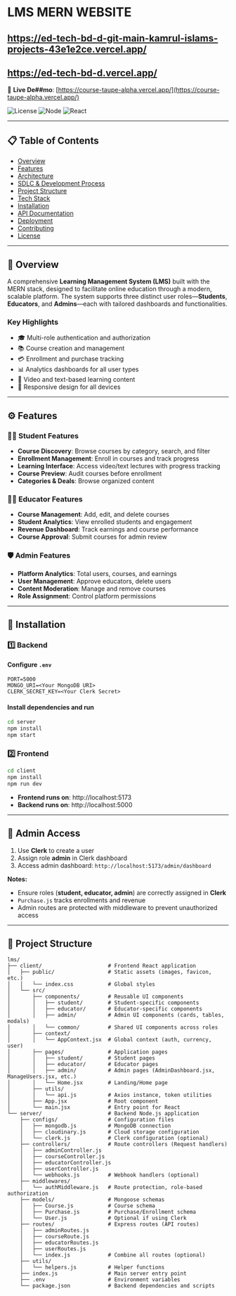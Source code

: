 # LMS MERN WEBSITE
## https://ed-tech-bd-d-git-main-kamrul-islams-projects-43e1e2ce.vercel.app/
## https://ed-tech-bd-d.vercel.app/
🔗 **Live De##mo**: [https://course-taupe-alpha.vercel.app/](https://course-taupe-alpha.vercel.app/)

![License](https://img.shields.io/badge/license-MIT-blue.svg)
![Node](https://img.shields.io/badge/node-%3E%3D16.0.0-brightgreen)
![React](https://img.shields.io/badge/react-18.x-61dafb)

---

## 📋 Table of Contents

- [Overview](#-overview)
- [Features](#️-features)
- [Architecture](#-architecture)
- [SDLC & Development Process](#-sdlc--development-process)
- [Project Structure](#-project-structure)
- [Tech Stack](#-tech-stack)
- [Installation](#-installation)
- [API Documentation](#-api-documentation)
- [Deployment](#-deployment)
- [Contributing](#-contributing)
- [License](#-license)

---

## 🎯 Overview

A comprehensive **Learning Management System (LMS)** built with the MERN stack, designed to facilitate online education through a modern, scalable platform. The system supports three distinct user roles—**Students**, **Educators**, and **Admins**—each with tailored dashboards and functionalities.

### Key Highlights
- 🎓 Multi-role authentication and authorization
- 📚 Course creation and management
- 💳 Enrollment and purchase tracking
- 📊 Analytics dashboards for all user types
- 🎥 Video and text-based learning content
- 📱 Responsive design for all devices

---

## ⚙️ Features

### 👩‍🎓 Student Features
- **Course Discovery**: Browse courses by category, search, and filter
- **Enrollment Management**: Enroll in courses and track progress
- **Learning Interface**: Access video/text lectures with progress tracking
- **Course Preview**: Audit courses before enrollment
- **Categories & Deals**: Browse organized content

### 👨‍🏫 Educator Features
- **Course Management**: Add, edit, and delete courses
- **Student Analytics**: View enrolled students and engagement
- **Revenue Dashboard**: Track earnings and course performance
- **Course Approval**: Submit courses for admin review

### 🛡 Admin Features
- **Platform Analytics**: Total users, courses, and earnings
- **User Management**: Approve educators, delete users
- **Content Moderation**: Manage and remove courses
- **Role Assignment**: Control platform permissions

---

## 🚀 Installation

### 1️⃣ Backend

#### Configure `.env`

```env
PORT=5000
MONGO_URI=<Your MongoDB URI>
CLERK_SECRET_KEY=<Your Clerk Secret>
```

#### Install dependencies and run

```bash
cd server
npm install
npm start
```

### 2️⃣ Frontend

```bash
cd client
npm install
npm run dev
```

- **Frontend runs on**: http://localhost:5173
- **Backend runs on**: http://localhost:5000

---

## 🔑 Admin Access

1. Use **Clerk** to create a user
2. Assign role **admin** in Clerk dashboard
3. Access admin dashboard: `http://localhost:5173/admin/dashboard`

**Notes:**
- Ensure roles (**student, educator, admin**) are correctly assigned in **Clerk**
- `Purchase.js` tracks enrollments and revenue
- Admin routes are protected with middleware to prevent unauthorized access

---

## 📁 Project Structure

```text
lms/
├── client/                     # Frontend React application
│   ├── public/                 # Static assets (images, favicon, etc.)
│   │   └── index.css           # Global styles
│   └── src/
│       ├── components/         # Reusable UI components
│       │   ├── student/        # Student-specific components
│       │   ├── educator/       # Educator-specific components
│       │   ├── admin/          # Admin UI components (cards, tables, modals)
│       │   └── common/         # Shared UI components across roles
│       ├── context/
│       │   └── AppContext.jsx  # Global context (auth, currency, user)
│       ├── pages/              # Application pages
│       │   ├── student/        # Student pages
│       │   ├── educator/       # Educator pages
│       │   ├── admin/          # Admin pages (AdminDashboard.jsx, ManageUsers.jsx, etc.)
│       │   └── Home.jsx        # Landing/Home page
│       ├── utils/
│       │   └── api.js          # Axios instance, token utilities
│       ├── App.jsx             # Root component
│       └── main.jsx            # Entry point for React
└── server/                     # Backend Node.js application
    ├── configs/                # Configuration files
    │   ├── mongodb.js          # MongoDB connection
    │   ├── cloudinary.js       # Cloud storage configuration
    │   └── clerk.js            # Clerk configuration (optional)
    ├── controllers/            # Route controllers (Request handlers)
    │   ├── adminController.js
    │   ├── courseController.js
    │   ├── educatorController.js
    │   ├── userController.js
    │   └── webhooks.js         # Webhook handlers (optional)
    ├── middlewares/
    │   └── authMiddleware.js   # Route protection, role-based authorization
    ├── models/                 # Mongoose schemas
    │   ├── Course.js           # Course schema
    │   ├── Purchase.js         # Purchase/Enrollment schema
    │   └── User.js             # Optional if using Clerk
    ├── routes/                 # Express routes (API routes)
    │   ├── adminRoutes.js
    │   ├── courseRoute.js
    │   ├── educatorRoutes.js
    │   ├── userRoutes.js
    │   └── index.js            # Combine all routes (optional)
    ├── utils/
    │   └── helpers.js          # Helper functions
    ├── index.js                # Main server entry point
    ├── .env                    # Environment variables
    └── package.json            # Backend dependencies and scripts
```

